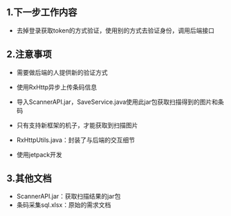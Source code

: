 ## 1.下一步工作内容

- 去掉登录获取token的方式验证，使用别的方式去验证身份，调用后端接口

## 2.注意事项

- 需要做后端的人提供新的验证方式

- 使用RxHttp异步上传条码信息
- 导入ScannerAPI.jar，SaveService.java使用此jar包获取扫描得到的图片和条码
- 只有支持新框架的机子，才能获取到扫描图片
- RxHttpUtils.java：封装了与后端的交互细节
- 使用jetpack开发

## 3.其他文档

- ScannerAPI.jar：获取扫描结果的jar包
- 条码采集sql.xlsx：原始的需求文档
